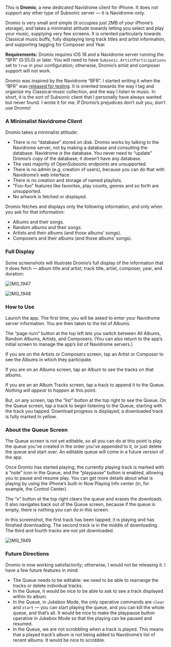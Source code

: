 This is **Dromio**, a new dedicated Navidrome client for iPhone. It does not support any other type of Subsonic server — it is Navidrome-only.

Dromio is very small and simple (it occupies just 2MB of your iPhone’s storage), and takes a minimalist attitude towards letting you select and play your music, supplying very few screens. It is oriented particularly towards Classical music buffs, fully displaying long track titles and artist information, and supporting tagging for Composer and Year.

**Requirements:** Dromio requires iOS 18 and a Navidrome server running  the “BFR” (0.55.0) or later. You will need to have `Subsonic.ArtistParticipations` set to `true` in your configuration; otherwise, Dromio’s artist and composer support will not work.

Dromio was inspired by the Navidrome “BFR”. I started writing it when the “BFR” was [released for testing](https://github.com/navidrome/navidrome/discussions/3676). It is oriented towards the way I tag and organize my Classical music collection, and the way I listen to music. In short, it is the sort of Subsonic client that I personally have always wanted but never found. I wrote it for me. If Dromio’s prejudices don’t suit you, don’t use Dromio!

### A Minimalist Navidrome Client

Dromio takes a minimalist attitude:

- There is no “database” stored on disk. Dromio works by talking to the Navidrome server, not by making a database and consulting the database. Navidrome _is_ the database. You never need to “update” Dromio’s copy of the database; it doesn’t have any database.
- The vast majority of OpenSubsonic endpoints are unsupported.
- There is no admin (e.g. creation of users), because you can do that with Navidrome’s web interface.
- There is no creation and storage of named playlists.
- “Foo-foo” features like favorites, play counts, genres and so forth are unsupported. 
- No artwork is fetched or displayed.

Dromio fetches and displays only the following information, and only when you ask for that information:

* Albums and their songs.
* Random albums and their songs.
* Artists and their albums (and those albums’ songs).
* Composers and their albums (and those albums’ songs).

### Full Display

Some screenshots will illustrate Dromio’s full display of the information that it does fetch — album title and artist; track title, artist, composer, year, and duration:

![IMG_1947](https://github.com/user-attachments/assets/5e6d48ad-7e57-4803-b385-8777e88aa649)

![IMG_1948](https://github.com/user-attachments/assets/d5faf534-9345-47f3-8162-b58b4cce549d)

### How to Use

Launch the app. The first time, you will be asked to enter your Navidrome server information. You are then taken to the list of Albums.

The “page-turn” button at the top left lets you switch between All Albums, Random Albums, Artists, and Composers. (You can also return to the app’s initial screen to manage the app’s list of Navidrome servers.)

If you are on the Artists or Composers screen, tap an Artist or Composer to see the Albums in which they participate.

If you are on an Albums screen, tap an Album to see the tracks on that albums.

If you are an an Album Tracks screen, tap a track to append it to the Queue. _Nothing will appear to happen_ at this point.

But, on any screen, tap the “list” button at the top right to see the Queue. On the Queue screen, tap a track to begin listening to the Queue, starting with the track you tapped. Download progress is displayed; a downloaded track is fully marked in yellow.

### About the Queue Screen

The Queue screen is not yet editable, so all you can do at this point is play the queue you’ve created in the order you’ve appended to it, or just delete the queue and start over. An editable queue will come in a future version of the app.

Once Dromio has started playing, the currently playing track is marked with a “note” icon in the Queue, and the “playpause” button is enabled, allowing you to pause and resume play. You can get more details about what is playing by using the iPhone’s built-in Now Playing Info center (in, for example, the Control Center).

The “x” button at the top right clears the queue and erases the downloads. It also navigates back out of the Queue screen, because if the queue is empty, there is nothing you can do in this screen.

In this screenshot, the first track has been tapped; it is playing and has finished downloading. The second track is in the middle of downloading. The third and fourth tracks are not yet downloaded.

![IMG_1949](https://github.com/user-attachments/assets/348e11f2-160a-4bad-92e2-58fdfb122044)

### Future Directions

Dromio is now working satisfactorily; otherwise, I would not be releasing it. I have a few future features in mind:

* The Queue needs to be editable: we need to be able to rearrange the tracks or delete individual tracks.
* In the Queue, it would be nice to be able to ask to see a track displayed within its album.
* In the Queue, in Jukebox Mode, the only operative commands are `clear` and `start` — you can start playing the queue, and you can kill the whole queue, and that’s all. It would be nice to make the playpause button operative in Jukebox Mode so that the playing can be paused and resumed.
* In the Queue, we are not scrobbling when a track is played. This means that a played track’s album is not being added to Navidrome’s list of recent albums. It would be nice to scrobble.
